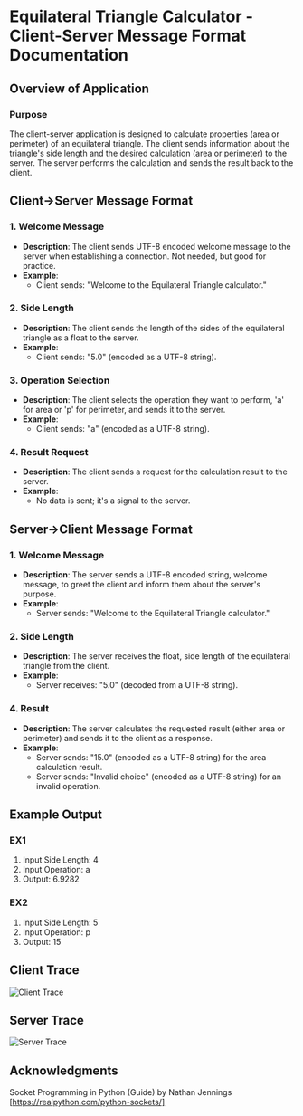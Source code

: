 # Equilateral Triangle Calculator - Client-Server Message Format Documentation

## Overview of Application

### Purpose
The client-server application is designed to calculate properties (area or perimeter) of an equilateral triangle. The client sends information about the triangle's side length and the desired calculation (area or perimeter) to the server. The server performs the calculation and sends the result back to the client.

## Client->Server Message Format

### 1. Welcome Message
- **Description**: The client sends UTF-8 encoded welcome message to the server when establishing a connection. Not needed, but good for practice.
- **Example**:
  - Client sends: "Welcome to the Equilateral Triangle calculator."

### 2. Side Length
- **Description**: The client sends the length of the sides of the equilateral triangle as a float to the server.
- **Example**:
  - Client sends: "5.0" (encoded as a UTF-8 string).

### 3. Operation Selection
- **Description**: The client selects the operation they want to perform, 'a' for area or 'p' for perimeter, and sends it to the server.
- **Example**:
  - Client sends: "a" (encoded as a UTF-8 string).

### 4. Result Request
- **Description**: The client sends a request for the calculation result to the server.
- **Example**:
  - No data is sent; it's a signal to the server.

## Server->Client Message Format

### 1. Welcome Message
- **Description**: The server sends a UTF-8 encoded string, welcome message, to greet the client and inform them about the server's purpose.
- **Example**:
  - Server sends: "Welcome to the Equilateral Triangle calculator."

### 2. Side Length
- **Description**: The server receives the float, side length of the equilateral triangle from the client.
- **Example**:
  - Server receives: "5.0" (decoded from a UTF-8 string).

### 4. Result
- **Description**: The server calculates the requested result (either area or perimeter) and sends it to the client as a response.
- **Example**:
  - Server sends: "15.0" (encoded as a UTF-8 string) for the area calculation result.
  - Server sends: "Invalid choice" (encoded as a UTF-8 string) for an invalid operation.

## Example Output

### EX1
  1. Input Side Length: 4
  2. Input Operation: a
  3. Output: 6.9282

### EX2
  1. Input Side Length: 5
  2. Input Operation: p
  3. Output: 15

## Client Trace
  ![Client Trace](image_url_or_path)
  
## Server Trace
  ![Server Trace](image_url_or_path)

## Acknowledgments
Socket Programming in Python (Guide) by Nathan Jennings [https://realpython.com/python-sockets/]
